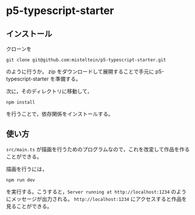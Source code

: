 # p5-typescript-starter

## インストール

クローンを
```
git clone git@github.com:misteltein/p5-typescript-starter.git
```
のように行うか， zip をダウンロードして展開することで手元に p5-typescript-starter を準備する。

次に，そのディレクトリに移動して，
```
npm install
```
を行うことで，依存関係をインストールする。

## 使い方

`src/main.ts` が描画を行うためのプログラムなので，これを改変して作品を作ることができる。

描画を行うには，

```
npm run dev
```

を実行する。こうすると，`Server running at http://localhost:1234` のようにメッセージが出力される。
`http://localhost:1234` にアクセスすると作品を見ることができる。
